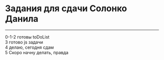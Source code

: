 # Задания для сдачи Солонко Данила
---
0-1-2 готовы  toDoList   </br>
3 готово js задачи </br>
4 делаю, сегодня сдам </br>
5 Скоро начну делать, правда 
